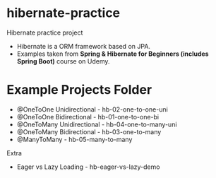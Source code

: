 # hibernate-practice
 Hibernate practice project
 
 - Hibernate is a ORM framework based on JPA.
 - Examples taken from **Spring & Hibernate for Beginners (includes Spring Boot)** course on Udemy.
 
 # Example Projects Folder
 
 - @OneToOne Unidirectional - hb-02-one-to-one-uni
 - @OneToOne Bidirectional - hb-01-one-to-one-bi
 - @OneToMany Unidirectional - hb-04-one-to-many-uni
 - @OneToMany Bidirectional - hb-03-one-to-many
 - @ManyToMany - hb-05-many-to-many
 
 Extra
 
 - Eager vs Lazy Loading - hb-eager-vs-lazy-demo 
